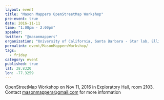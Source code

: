 ```yaml
---
layout: event
title: "Mason Mappers OpenStreetMap Workshop"
pre-event: true
date: 2016-11-11
time: "1:00pm - 2:00pm"
speaker: 
twitter: "@masonmappers"
organization: "University of California, Santa Barbara - Star lab, Ellison Hall, UCSB"
permalink: event/MasonMappersWorkshop/
tags: 
  - friday
category: event
published: true
lat: 38.8320
lon: -77.3259
---
```

OpenStreetMap Workshop on Nov 11, 2016 in Exploratory Hall, room 2103. Contact masonmappers@gmail.com for more information
